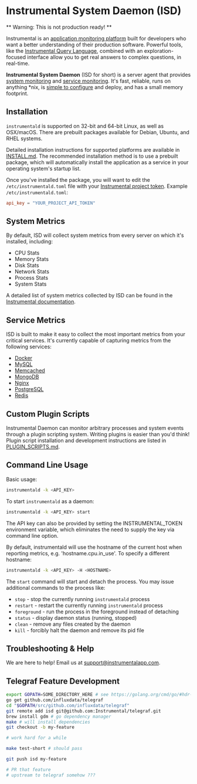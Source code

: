 # Instrumental System Daemon (ISD)

** Warning: This is not production ready! **

Instrumental is an [application monitoring platform](https://instrumentalapp.com/) built for developers who want a better understanding of their production software. Powerful tools, like the [Instrumental Query Language](https://instrumentalapp.com/docs/query-language), combined with an exploration-focused interface allow you to get real answers to complex questions, in real-time.

**Instrumental System Daemon** (ISD for short) is a server agent that provides [system monitoring](#system-metrics) and [service monitoring](#service-metrics). It's fast, reliable, runs on anything *nix, is [simple to configure](conf/instrumental.toml) and deploy, and has a small memory footprint.


## Installation
`instrumentald` is supported on 32-bit and 64-bit Linux, as well as OSX/macOS. There are prebuilt packages available for Debian, Ubuntu, and RHEL systems.

Detailed installation instructions for supported platforms are available in [INSTALL.md](INSTALL.md). The recommended installation method is to use a prebuilt package, which will automatically install the application as a service in your operating system's startup list.

Once you've installed the package, you will want to edit the `/etc/instrumentald.toml` file with your [Instrumental project token](https://instrumentalapp.com/docs/tokens). Example `/etc/instrumentald.toml`:

```toml
api_key = "YOUR_PROJECT_API_TOKEN"
```

## System Metrics

By default, ISD will collect system metrics from every server on which it's installed, including:

* CPU Stats
* Memory Stats
* Disk Stats
* Network Stats
* Process Stats
* System Stats

A detailed list of system metrics collected by ISD can be found in the [Instrumental documentation](https://instrumentalapp.com/docs/isd/system-metrics).

## Service Metrics

ISD is built to make it easy to collect the most important metrics from your critical services. It's currently capable of capturing metrics from the following services:

* [Docker](https://instrumentalapp.com/docs/isd/docker)
* [MySQL](https://instrumentalapp.com/docs/isd/mysql)
* [Memcached](https://instrumentalapp.com/docs/isd/memcached)
* [MongoDB](https://instrumentalapp.com/docs/isd/mongodb)
* [Nginx](https://instrumentalapp.com/docs/isd/nginx)
* [PostgreSQL](https://instrumentalapp.com/docs/isd/postgresql)
* [Redis](https://instrumentalapp.com/docs/isd/redis)

## Custom Plugin Scripts

Instrumental Daemon can monitor arbitrary processes and system events through a plugin scripting system. Writing plugins is easier than you'd think! Plugin script installation and development instructions are listed in [PLUGIN_SCRIPTS.md](PLUGIN_SCRIPTS.md).

## Command Line Usage

Basic usage:

```sh
instrumentald -k <API_KEY>
```

To start `instrumentald` as a daemon:

```sh
instrumentald -k <API_KEY> start
```

The API key can also be provided by setting the INSTRUMENTAL_TOKEN environment variable, which eliminates the need to supply the key via command line option.

By default, instrumentald will use the hostname of the current host when reporting metrics, e.g. 'hostname.cpu.in_use'. To specify a different hostname:

```sh
instrumentald -k <API_KEY> -H <HOSTNAME>
```

The `start` command will start and detach the process. You may issue additional commands to the process like:

* `stop` - stop the currently running `instrumentald` process
* `restart` - restart the currently running `instrumentald` process
* `foreground` - run the process in the foreground instead of detaching
* `status` - display daemon status (running, stopped)
* `clean` - remove any files created by the daemon
* `kill` - forcibly halt the daemon and remove its pid file


## Troubleshooting & Help

We are here to help! Email us at [support@instrumentalapp.com](mailto:support@instrumentalapp.com).


## Telegraf Feature Development

```sh
export GOPATH=SOME_DIRECTORY_HERE # see https://golang.org/cmd/go/#hdr-GOPATH_environment_variable
go get github.com/influxdata/telegraf
cd "$GOPATH/src/github.com/influxdata/telegraf"
git remote add isd git@github.com:Instrumental/telegraf.git
brew install gdm # go dependency manager
make # will install dependencies
git checkout -b my-feature

# work hard for a while

make test-short # should pass

git push isd my-feature

# PR that feature
# upstream to telegraf somehow ???
```

